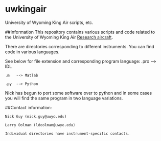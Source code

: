 # uwkingair
University of Wyoming King Air scripts, etc.

##Information
This repository contains various scripts and code related to the University of Wyoming King Air [Research aircraft](http://flights.uwyo.edu/n2uw/).

There are directories corresponding to different instruments. You can find code in various languages.

See below for file extension and corresponding program language:
	.pro --> IDL
	
	.m   --> Matlab
	
	.py  --> Python
	
Nick has begun to port some software over to python and in some cases you will find the same program in two language variations.

##Contact information:

    Nick Guy (nick.guy@uwyo.edu)

    Larry Oolman (ldoolman@uwyo.edu)

	Individual directories have instrument-specific contacts.